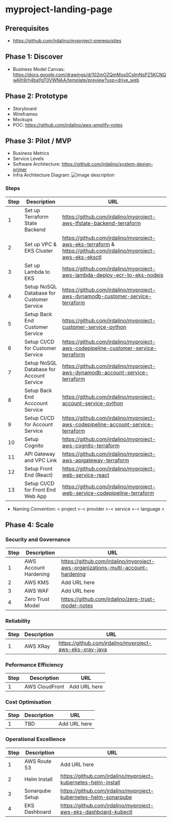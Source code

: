 # myproject-landing-page

## Prerequisites
- https://github.com/jrdalino/myproject-prerequisites

## Phase 1: Discover
- Business Model Canvas: https://docs.google.com/drawings/d/102mOZQmMxs0CslmNsPZ5KCNQwAIh9rh4baYgT0VWNAA/template/preview?usp=drive_web

## Phase 2: Prototype
- Storyboard
- Wireframes
- Mockups
- POC: https://github.com/jrdalino/aws-amplify-notes

## Phase 3: Pilot / MVP
- Business Metrics
- Service Levels
- Software Architecture: https://github.com/jrdalino/system-design-primer
- Infra Architecture Diagram:
![Image description](https://github.com/jrdalino/myproject-landing-page/blob/master/public-cloud-architecture-diagram-AWS.png)

### Steps
| Step | Description | URL |
| ---- | ----------- | --- |
| 1 | Set up Terraform State Backend             | https://github.com/jrdalino/myproject-aws-tfstate-backend-terraform |
| 2 | Set up VPC & EKS Cluster                   | https://github.com/jrdalino/myproject-aws-eks-terraform & https://github.com/jrdalino/myproject-aws-eks-eksctl |
| 3 | Set up Lambda to EKS                       | https://github.com/jrdalino/myproject-aws-lambda-deploy-ecr-to-eks-nodejs |
| 4 | Setup NoSQL Database for Customer Service  | https://github.com/jrdalino/myproject-aws-dynamodb-customer-service-terraform |
| 5 | Setup Back End Customer Service            | https://github.com/jrdalino/myproject-customer-service-python |
| 6 |Setup CI/CD for Customer Service            | https://github.com/jrdalino/myproject-aws-codepipeline-customer-service-terraform |
| 7 | Setup NoSQL Database for Account Service   | https://github.com/jrdalino/myproject-aws-dynamodb-account-service-terraform |
| 8 | Setup Back End Acccount Service            | https://github.com/jrdalino/myproject-account-service-python |
| 9 | Setup CI/CD for Account Service            | https://github.com/jrdalino/myproject-aws-codepipeline-account-service-terraform |
| 10 | Setup Cognito                             | https://github.com/jrdalino/myproject-aws-cognito-terraform |
| 11 | API Gateway and VPC Link                  | https://github.com/jrdalino/myproject-aws-apigateway-terraform |
| 12 | Setup Front End (React)                   | https://github.com/jrdalino/myproject-web-service-react |
| 13 | Setup CI/CD for Front End Web App         | https://github.com/jrdalino/myproject-web-service-codepipeline-terraform |

- Naming Convention: < project >-< provider >-< service >-< language >

## Phase 4: Scale
### Security and Governance
| Step | Description | URL |
| ---- | ----------- | --- |
| 1 | AWS Account Hardening                      | https://github.com/jrdalino/myproject-aws-organizations-multi-account-hardening | 
| 2 | AWS KMS                                    | Add URL here |
| 3 | AWS WAF                                    | Add URL here |
| 4 | Zero Trust Model                           | https://github.com/jrdalino/zero-trust-model-notes |

### Reliability
| Step | Description | URL |
| ---- | ----------- | --- |
| 1 | AWS XRay                                   | https://github.com/jrdalino/myproject-aws-eks-xray-java |

###  Peformance Efficiency
| Step | Description | URL |
| ---- | ----------- | --- |
| 1 | AWS CloudFront                             | Add URL here |

###  Cost Optimisation
| Step | Description | URL |
| ---- | ----------- | --- |
| 1 | TBD                                        | Add URL here |

###  Operational Excellience
| Step | Description | URL |
| ---- | ----------- | --- |
| 1 | AWS Route 53                               | Add URL here |
| 2 | Helm Install                               | https://github.com/jrdalino/myproject-kubernetes-helm-install |
| 3 | Sonarqube Setup                            | https://github.com/jrdalino/myproject-kubernetes-helm-sonarqube |
| 4 | EKS Dashboard                              | https://github.com/jrdalino/myproject-aws-eks-dashboard-kubectl |
